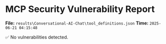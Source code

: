 # MCP Security Vulnerability Report
**File:** `results\Conversational-AI-Chat\tool_definitions.json`
**Time:** `2025-06-21 04:15:48`

✅ No vulnerabilities detected.